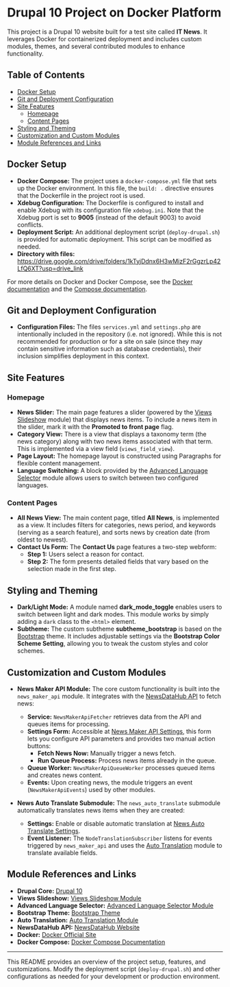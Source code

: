 # Drupal 10 Project on Docker Platform

This project is a Drupal 10 website built for a test site called **IT News**. It leverages Docker for containerized deployment and includes custom modules, themes, and several contributed modules to enhance functionality.

## Table of Contents

- [Docker Setup](#docker-setup)
- [Git and Deployment Configuration](#git-and-deployment-configuration)
- [Site Features](#site-features)
  - [Homepage](#homepage)
  - [Content Pages](#content-pages)
- [Styling and Theming](#styling-and-theming)
- [Customization and Custom Modules](#customization-and-custom-modules)
- [Module References and Links](#module-references-and-links)

## Docker Setup

- **Docker Compose:** The project uses a `docker-compose.yml` file that sets up the Docker environment. In this file, the `build: .` directive ensures that the Dockerfile in the project root is used.
- **Xdebug Configuration:** The Dockerfile is configured to install and enable Xdebug with its configuration file `xdebug.ini`. Note that the Xdebug port is set to **9005** (instead of the default 9003) to avoid conflicts.
- **Deployment Script:** An additional deployment script (`deploy-drupal.sh`) is provided for automatic deployment. This script can be modified as needed.
- **Directory with files:** https://drive.google.com/drive/folders/1kTyjDdnx6H3wMizF2rGgzrLp42LfQ6XT?usp=drive_link

For more details on Docker and Docker Compose, see the [Docker documentation](https://www.docker.com) and the [Compose documentation](https://docs.docker.com/compose/).

## Git and Deployment Configuration

- **Configuration Files:** The files `services.yml` and `settings.php` are intentionally included in the repository (i.e. not ignored). While this is not recommended for production or for a site on sale (since they may contain sensitive information such as database credentials), their inclusion simplifies deployment in this context.

## Site Features

### Homepage

- **News Slider:** The main page features a slider (powered by the [Views Slideshow](https://www.drupal.org/project/views_slideshow) module) that displays news items. To include a news item in the slider, mark it with the **Promoted to front page** flag.
- **Category View:** There is a view that displays a taxonomy term (the news category) along with two news items associated with that term. This is implemented via a view field (`views_field_view`).
- **Page Layout:** The homepage layout is constructed using Paragraphs for flexible content management.
- **Language Switching:** A block provided by the [Advanced Language Selector](https://www.drupal.org/project/advanced_language_selector) module allows users to switch between two configured languages.

### Content Pages

- **All News View:** The main content page, titled **All News**, is implemented as a view. It includes filters for categories, news period, and keywords (serving as a search feature), and sorts news by creation date (from oldest to newest).
- **Contact Us Form:** The **Contact Us** page features a two-step webform:
  - **Step 1:** Users select a reason for contact.
  - **Step 2:** The form presents detailed fields that vary based on the selection made in the first step.

## Styling and Theming

- **Dark/Light Mode:** A module named **dark_mode_toggle** enables users to switch between light and dark modes. This module works by simply adding a `dark` class to the `<html>` element.
- **Subtheme:** The custom subtheme **subtheme_bootstrap** is based on the [Bootstrap](https://www.drupal.org/project/bootstrap) theme. It includes adjustable settings via the **Bootstrap Color Scheme Setting**, allowing you to tweak the custom styles and color schemes.

## Customization and Custom Modules

- **News Maker API Module:** The core custom functionality is built into the `news_maker_api` module. It integrates with the [NewsDataHub API](https://newsdatahub.com) to fetch news:
  - **Service:** `NewsMakerApiFetcher` retrieves data from the API and queues items for processing.
  - **Settings Form:** Accessible at [News Maker API Settings](http://localhost:8080/admin/config/news-maker-api/settings), this form lets you configure API parameters and provides two manual action buttons:
    - **Fetch News Now:** Manually trigger a news fetch.
    - **Run Queue Process:** Process news items already in the queue.
  - **Queue Worker:** `NewsMakerApiQueueWorker` processes queued items and creates news content.
  - **Events:** Upon creating news, the module triggers an event (`NewsMakerApiEvents`) used by other modules.

- **News Auto Translate Submodule:** The `news_auto_translate` submodule automatically translates news items when they are created:
  - **Settings:** Enable or disable automatic translation at [News Auto Translate Settings](http://localhost:8080/admin/config/news-maker-api/news-auto-translate).
  - **Event Listener:** The `NodeTranslationSubscriber` listens for events triggered by `news_maker_api` and uses the [Auto Translation](https://www.drupal.org/project/auto_translation) module to translate available fields.

## Module References and Links

- **Drupal Core:** [Drupal 10](https://www.drupal.org/project/drupal)
- **Views Slideshow:** [Views Slideshow Module](https://www.drupal.org/project/views_slideshow)
- **Advanced Language Selector:** [Advanced Language Selector Module](https://www.drupal.org/project/advanced_language_selector)
- **Bootstrap Theme:** [Bootstrap Theme](https://www.drupal.org/project/bootstrap)
- **Auto Translation:** [Auto Translation Module](https://www.drupal.org/project/auto_translation)
- **NewsDataHub API:** [NewsDataHub Website](https://newsdatahub.com)
- **Docker:** [Docker Official Site](https://www.docker.com)
- **Docker Compose:** [Docker Compose Documentation](https://docs.docker.com/compose/)

---

This README provides an overview of the project setup, features, and customizations. Modify the deployment script (`deploy-drupal.sh`) and other configurations as needed for your development or production environment.
